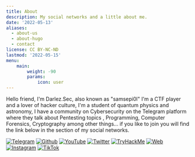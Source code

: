 ```yaml
---
title: About
description: My social networks and a little about me.
date: '2022-05-13'
aliases:
  - about-us
  - about-hugo
  - contact
license: CC BY-NC-ND
lastmod: '2022-05-15'
menu:
    main: 
        weight: -90
        params:
            icon: user
---
```


Hello friend, I'm Darlez.Sec, also known as "samsepi0l" I'm a CTF player and a lover of hacker culture, I'm a student of quantum physics and astronomy, I have a community on Cybersecurity on the Telegram platform where they talk about Pentesting topics , Programming, Computer Forensics, Cryptography among other things... if you like to join you will find the link below in the section of my social networks.

[![Telegram](https://img.shields.io/static/v1?label=&message=+Telegram&color=101010&style=for-the-badge&logo=Telegram&logoColor=101010)](https://t.me/Un0zandC3r0z)
[![Github](https://img.shields.io/static/v1?label=&message=+Github&color=101010&style=for-the-badge&logo=github&logoColor=%white)](https://github.com/DarlezSec)
[![YouTube](https://img.shields.io/badge/youtube-101010?style=for-the-badge&logo=youtube&logoColor=ff0000&labelColor=101010)](https://www.youtube.com/channel/UCsUZ7PYtQS58HEaRfIVQamw)
[![Twitter](https://img.shields.io/badge/twitter-101010?style=for-the-badge&logo=twitter&logoColor=101010e&labelColor=101010)](https://twitter.com/darlezsec)
[![TryHackMe](https://img.shields.io/static/v1?label=&message=+TryHackMe&color=101010&style=for-the-badge&logo=tryhackme&logoColor=white)](https://tryhackme.com/p/darlez.sec)
[![Web](https://img.shields.io/badge/WEBSITE-101010?style=for-the-badge&logo=dev.to&logoColor=white&labelColor=101010)](https://darlezsec.vercel.app)
[![Instagram](https://img.shields.io/badge/instagram-101010?style=for-the-badge&logo=instagram&logoColor=d7075f&labelColor=101010)](https://instagram.com/Darlez.Sec)
[![TikTok](https://img.shields.io/badge/TIKT0K-101010?style=for-the-badge&logo=tiktok&logoColor=white&labelColor=101010)](https://tiktok.com/@.samsepi0l)

